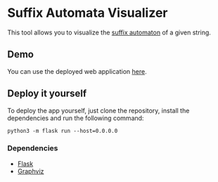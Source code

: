 # Suffix Automata Visualizer

This tool allows you to visualize the [suffix automaton](https://en.wikipedia.org/wiki/Suffix_automaton) of a given string.

## Demo

You can use the deployed web application [here](http://suffix-automata-visualizer.algorithm.city/).

## Deploy it yourself

To deploy the app yourself, just clone the repository, install the dependencies and run the following command:

```
python3 -m flask run --host=0.0.0.0
```

### Dependencies

- [Flask](https://flask.palletsprojects.com/en/2.0.x/)
- [Graphviz](https://graphviz.org/)
